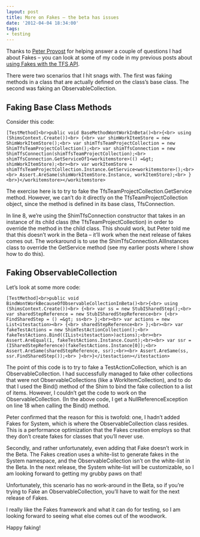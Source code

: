```yaml
---
layout: post
title: More on Fakes – the beta has issues
date: '2012-04-04 18:34:00'
tags:
- testing
---
```


Thanks to [Peter Provost](http://www.peterprovost.org/blog/) for helping answer a couple of questions I had about Fakes – you can look at some of my code in my previous posts about [using Fakes with the TFS API](http://colinsalmcorner.blogspot.com/2012/03/using-fakes-framework-to-test-tfs-api.html).

There were two scenarios that I hit snags with. The first was faking methods in a class that are actually defined on the class’s base class. The second was faking an ObservableCollection.

## Faking Base Class Methods

Consider this code:

    [TestMethod]<br>public void BaseMethodWontWorkInBeta()<br>{<br> using (ShimsContext.Create())<br> {<br> var shimWorkItemStore = new ShimWorkItemStore();<br> var shimTfsTeamProjectCollection = new ShimTfsTeamProjectCollection();<br> var shimTfsConnection = new ShimTfsConnection(shimTfsTeamProjectCollection);<br> shimTfsConnection.GetServiceOf1<workitemstore>(() =&gt; shimWorkItemStore);<br><br> var workItemStore = shimTfsTeamProjectCollection.Instance.GetService<workitemstore>();<br><br> Assert.AreSame(shimWorkItemStore.Instance, workItemStore);<br> }<br>}</workitemstore></workitemstore>

The exercise here is to try to fake the TfsTeamProjectCollection.GetService method. However, we can’t do it directly on the TfsTeamProjectCollection object, since the method is defined in its base class, TfsConnection.

In line 8, we’re using the ShimTfsConnection constructor that takes in an instance of its child class (the TfsTeamProjectCollection) in order to override the method in the child class. This should work, but Peter told me that this doesn’t work in the Beta – it’ll work when the next release of fakes comes out. The workaround is to use the ShimTfsConnection.AllInstances class to override the GetService method (see my earlier posts where I show how to do this).

## Faking ObservableCollection

Let’s look at some more code:

    [TestMethod]<br>public void BindWontWorkBecauseOfObservableCollectionInBeta()<br>{<br> using (ShimsContext.Create())<br> {<br> var ss = new StubISharedStep();<br> var sharedStepReference = new StubISharedStepReference<br> {<br> FindSharedStep = () =&gt; ss<br> };<br><br> var actions = new List<itestaction><br> {<br> sharedStepReference<br> };<br><br> var fakeTestActions = new ShimTestActionCollection();<br> fakeTestActions.Bind((IList<itestaction>)actions);<br><br> Assert.AreEqual(1, fakeTestActions.Instance.Count);<br><br> var ssr = (ISharedStepReference)(fakeTestActions.Instance[0]);<br> Assert.AreSame(sharedStepReference, ssr);<br><br> Assert.AreSame(ss, ssr.FindSharedStep());<br> }<br>}</itestaction></itestaction>

The point of this code is to try to fake a TestActionCollection, which is an ObservableCollection. I had successfully managed to fake other collections that were not ObservableCollections (like a WorkItemCollection), and to do that I used the Bind() method of the Shim to bind the fake collection to a list of items. However, I couldn’t get the code to work on the ObservableCollection. (In the above code, I get a NullReferenceException on line 18 when calling the Bind() method.

Peter confirmed that the reason for this is twofold: one, I hadn’t added Fakes for System, which is where the ObservableCollection class resides. This is a performance optimization that the Fakes creation employs so that they don’t create fakes for classes that you’ll never use.

Secondly, and rather unfortunately, even adding that Fake doesn’t work in the Beta. The Fakes creation uses a white-list to generate fakes in the System namespace, and the ObservableCollection isn’t on the white-list in the Beta. In the next release, the System white-list will be customizable, so I am looking forward to getting my grubby paws on that!

Unfortunately, this scenario has no work-around in the Beta, so if you’re trying to Fake an ObservableCollection, you’ll have to wait for the next release of Fakes.

I really like the Fakes framework and what it can do for testing, so I am looking forward to seeing what else comes out of the woodwork.

Happy faking!

